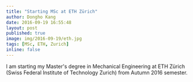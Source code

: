 ```yaml
---
title: "Starting MSc at ETH Zürich"
author: Dongho Kang
date: 2016-09-19 16:55:48
layout: post
published: true
image: img/2016-09-19/eth.jpg
tags: [MSc, ETH, Zurich]
inline: false
---
```

I am starting my Master's degree in Mechanical Engineering at ETH Zürich  (Swiss Federal Institute of Technology Zurich) from Autumn 2016 semester.